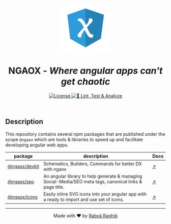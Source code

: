 <p align="center">
    <img src="docs/app/src/assets/ngaox.png" alt="ngaox-logo" width="150px" height="150px"/>
    <h1 align="center">NGAOX - <i>Where angular apps can't get chaotic</i></h1>
</p>

<p align="center">
    <a href="https://github.com/ngaox/ngaox/blob/main/LICENSE">
        <img src="https://img.shields.io/github/license/ngaox/ngaox?style=flat" alt="License"/>
    </a>
    <a href="https://github.com/ngaox/ngaox/actions/workflows/-main-ci.yml">
        <img src="https://github.com/ngaox/ngaox/actions/workflows/-main-ci.yml/badge.svg" alt="🧪 Lint, Test & Analyze"/>
    </a>
</p>

<br>

<!-- [@rabraghib](https://twitter.com/rabraghib) & [@NgaoxLab](https://twitter.com/NgaoxLab) - Get the latest updates about the project on Twitter -->

## Description

This repository contains several npm packages that are published under the scope `@ngaox` which are tools & libraries to speed up and facilitate developing angular web apps.

| package                                 | description                                                                                              | Docs                       |
| --------------------------------------- | -------------------------------------------------------------------------------------------------------- | -------------------------- |
| [@ngaox/devkit](packages/devkit#readme) | Schematics, Builders, Commands for better DX with ngaox                                                  | [↗](packages/seo#readme)   |
| [@ngaox/seo](packages/seo#readme)       | An angular library to help generate & managing Social-Media/SEO meta tags, canonical links & page title. | [↗](packages/seo#readme)   |
| [@ngaox/icons](packages/icons#readme)   | Easily inline SVG icons into your angular app with a ready to import and use set of icons.               | [↗](packages/icons#readme) |

---

<p align="center">Made with ❤️ by <a href="https://www.rabraghib.me">Rabyâ Raghib</a></p>

